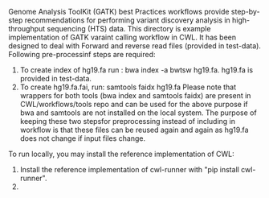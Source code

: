 Genome Analysis ToolKit (GATK) best Practices workflows provide step-by-step recommendations for performing variant discovery analysis in high-throughput sequencing (HTS) data. This directory is example implementation of GATK varaint calling workflow in CWL. It has been designed to deal with Forward and reverse read files (provided in test-data). 
Following pre-processinf steps are required: 
1) To create index of hg19.fa run : bwa index -a bwtsw hg19.fa. hg19.fa is provided in test-data. 
2) To create hg19.fa.fai, run: samtools faidx hg19.fa
Please note that wrappers for both tools (bwa index and samtools faidx) are present in CWL/workflows/tools repo and can be used for the above purpose if bwa and samtools are not installed on the local system. 
The purpose of keeping these two stepsfor preprocessing instead of including in workflow is that these files can be reused again and again as hg19.fa does not change if input files change. 

To run locally, you may install the reference implementation of CWL:

1) Install the reference implementation of cwl-runner with  "pip install cwl-runner".
2) 
